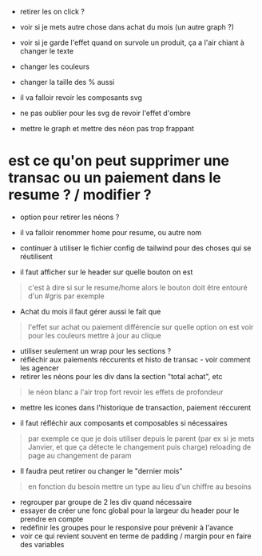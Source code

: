
- retirer les on click ?
- voir si je mets autre chose dans achat du mois (un autre graph ?)
- voir si je garde l'effet quand on survole un produit, ça a l'air chiant à changer le texte
- changer les couleurs 
- changer la taille des % aussi

- il va falloir revoir les composants svg

- ne pas oublier pour les svg de revoir l'effet d'ombre

- mettre le graph et mettre des néon pas trop frappant


# est ce qu'on peut supprimer une transac ou un paiement dans le resume ? / modifier ?


- option pour retirer les néons ?


- il va falloir renommer home pour resume, ou autre nom
- continuer à utiliser le fichier config de tailwind pour des choses qui se réutilisent

- il faut afficher sur le header sur quelle bouton on est
> c'est à dire si sur le resume/home alors le bouton doit être entouré d'un #gris par exemple

- Achat du mois il faut gérer aussi le fait que 
> l'effet sur achat ou paiement différencie sur quelle option on est
> voir pour les couleurs
> mettre à jour au clique

- utiliser seulement un wrap pour les sections ?
- réfléchir aux paiements réccurents et histo de transac - voir comment les agencer
- retirer les néons pour les div dans la section "total achat", etc
> le néon blanc a l'air trop fort
> revoir les effets de profondeur

- mettre les icones dans l'historique de transaction, paiement réccurent

- il faut réfléchir aux composants et composables si nécessaires
> par exemple ce que je dois utiliser depuis le parent (par ex si je mets Janvier, et que ça détecte le changement puis charge)
> reloading de page au changement de param

- Il faudra peut retirer ou changer le "dernier mois"
> en fonction du besoin
> mettre un type au lieu d'un chiffre au besoins






- regrouper par groupe de 2 les div quand nécessaire
- essayer de créer une fonc global pour la largeur du header pour le prendre en compte
- redéfinir les groupes pour le responsive pour prévenir à l'avance
- voir ce qui revient souvent en terme de padding / margin pour en faire des variables

